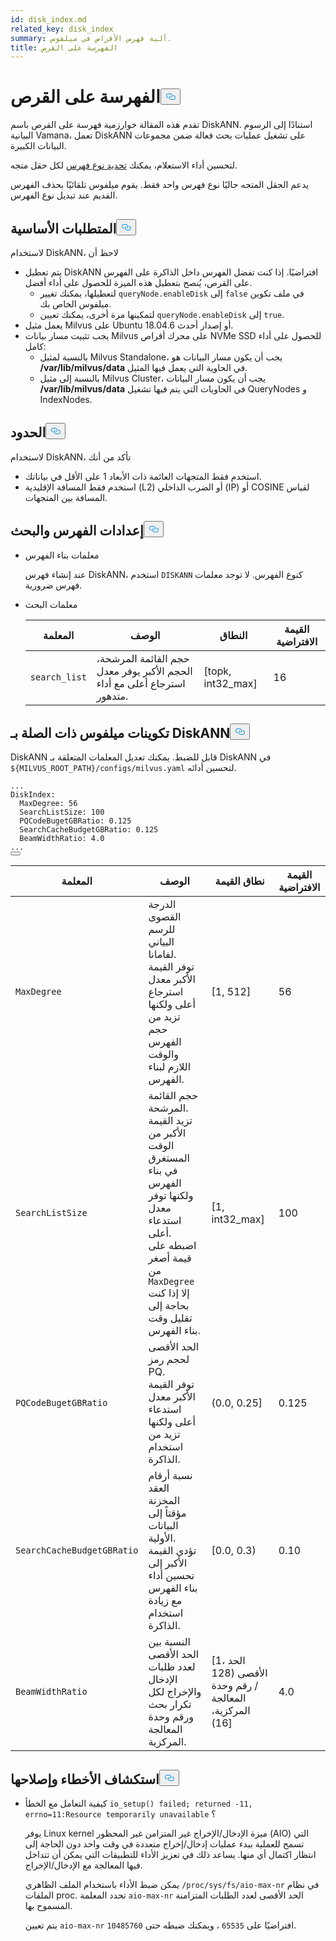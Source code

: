 ```yaml
---
id: disk_index.md
related_key: disk_index
summary: آلية فهرس الأقراص في ميلفوس.
title: الفهرسة على القرص
---
```

<h1 id="On-disk-Index" class="common-anchor-header">الفهرسة على القرص<button data-href="#On-disk-Index" class="anchor-icon" translate="no">
      <svg translate="no"
        aria-hidden="true"
        focusable="false"
        height="20"
        version="1.1"
        viewBox="0 0 16 16"
        width="16"
      >
        <path
          fill="#0092E4"
          fill-rule="evenodd"
          d="M4 9h1v1H4c-1.5 0-3-1.69-3-3.5S2.55 3 4 3h4c1.45 0 3 1.69 3 3.5 0 1.41-.91 2.72-2 3.25V8.59c.58-.45 1-1.27 1-2.09C10 5.22 8.98 4 8 4H4c-.98 0-2 1.22-2 2.5S3 9 4 9zm9-3h-1v1h1c1 0 2 1.22 2 2.5S13.98 12 13 12H9c-.98 0-2-1.22-2-2.5 0-.83.42-1.64 1-2.09V6.25c-1.09.53-2 1.84-2 3.25C6 11.31 7.55 13 9 13h4c1.45 0 3-1.69 3-3.5S14.5 6 13 6z"
        ></path>
      </svg>
    </button></h1><p>تقدم هذه المقالة خوارزمية فهرسة على القرص باسم DiskANN. استنادًا إلى الرسوم البيانية Vamana، تعمل DiskANN على تشغيل عمليات بحث فعالة ضمن مجموعات البيانات الكبيرة.</p>
<p>لتحسين أداء الاستعلام، يمكنك <a href="/docs/ar/index-vector-fields.md">تحديد نوع فهرس</a> لكل حقل متجه.</p>
<div class="alert note"> 
يدعم الحقل المتجه حاليًا نوع فهرس واحد فقط. يقوم ميلفوس تلقائيًا بحذف الفهرس القديم عند تبديل نوع الفهرس.</div>
<h2 id="Prerequisites" class="common-anchor-header">المتطلبات الأساسية<button data-href="#Prerequisites" class="anchor-icon" translate="no">
      <svg translate="no"
        aria-hidden="true"
        focusable="false"
        height="20"
        version="1.1"
        viewBox="0 0 16 16"
        width="16"
      >
        <path
          fill="#0092E4"
          fill-rule="evenodd"
          d="M4 9h1v1H4c-1.5 0-3-1.69-3-3.5S2.55 3 4 3h4c1.45 0 3 1.69 3 3.5 0 1.41-.91 2.72-2 3.25V8.59c.58-.45 1-1.27 1-2.09C10 5.22 8.98 4 8 4H4c-.98 0-2 1.22-2 2.5S3 9 4 9zm9-3h-1v1h1c1 0 2 1.22 2 2.5S13.98 12 13 12H9c-.98 0-2-1.22-2-2.5 0-.83.42-1.64 1-2.09V6.25c-1.09.53-2 1.84-2 3.25C6 11.31 7.55 13 9 13h4c1.45 0 3-1.69 3-3.5S14.5 6 13 6z"
        ></path>
      </svg>
    </button></h2><p>لاستخدام DiskANN، لاحظ أن</p>
<ul>
<li>يتم تعطيل DiskANN افتراضيًا. إذا كنت تفضل الفهرس داخل الذاكرة على الفهرس على القرص، يُنصح بتعطيل هذه الميزة للحصول على أداء أفضل.<ul>
<li>لتعطيلها، يمكنك تغيير <code translate="no">queryNode.enableDisk</code> إلى <code translate="no">false</code> في ملف تكوين ميلفوس الخاص بك.</li>
<li>لتمكينها مرة أخرى، يمكنك تعيين <code translate="no">queryNode.enableDisk</code> إلى <code translate="no">true</code>.</li>
</ul></li>
<li>يعمل مثيل Milvus على Ubuntu 18.04.6 أو إصدار أحدث.</li>
<li>يجب تثبيت مسار بيانات Milvus على محرك أقراص NVMe SSD للحصول على أداء كامل:<ul>
<li>بالنسبة لمثيل Milvus Standalone، يجب أن يكون مسار البيانات هو <strong>/var/lib/milvus/data</strong> في الحاوية التي يعمل فيها المثيل.</li>
<li>بالنسبة إلى مثيل Milvus Cluster، يجب أن يكون مسار البيانات <strong>/var/lib/milvus/data</strong> في الحاويات التي يتم فيها تشغيل QueryNodes و IndexNodes.</li>
</ul></li>
</ul>
<h2 id="Limits" class="common-anchor-header">الحدود<button data-href="#Limits" class="anchor-icon" translate="no">
      <svg translate="no"
        aria-hidden="true"
        focusable="false"
        height="20"
        version="1.1"
        viewBox="0 0 16 16"
        width="16"
      >
        <path
          fill="#0092E4"
          fill-rule="evenodd"
          d="M4 9h1v1H4c-1.5 0-3-1.69-3-3.5S2.55 3 4 3h4c1.45 0 3 1.69 3 3.5 0 1.41-.91 2.72-2 3.25V8.59c.58-.45 1-1.27 1-2.09C10 5.22 8.98 4 8 4H4c-.98 0-2 1.22-2 2.5S3 9 4 9zm9-3h-1v1h1c1 0 2 1.22 2 2.5S13.98 12 13 12H9c-.98 0-2-1.22-2-2.5 0-.83.42-1.64 1-2.09V6.25c-1.09.53-2 1.84-2 3.25C6 11.31 7.55 13 9 13h4c1.45 0 3-1.69 3-3.5S14.5 6 13 6z"
        ></path>
      </svg>
    </button></h2><p>لاستخدام DiskANN، تأكد من أنك</p>
<ul>
<li>استخدم فقط المتجهات العائمة ذات الأبعاد 1 على الأقل في بياناتك.</li>
<li>استخدم فقط المسافة الإقليدية (L2) أو الضرب الداخلي (IP) أو COSINE لقياس المسافة بين المتجهات.</li>
</ul>
<h2 id="Index-and-search-settings" class="common-anchor-header">إعدادات الفهرس والبحث<button data-href="#Index-and-search-settings" class="anchor-icon" translate="no">
      <svg translate="no"
        aria-hidden="true"
        focusable="false"
        height="20"
        version="1.1"
        viewBox="0 0 16 16"
        width="16"
      >
        <path
          fill="#0092E4"
          fill-rule="evenodd"
          d="M4 9h1v1H4c-1.5 0-3-1.69-3-3.5S2.55 3 4 3h4c1.45 0 3 1.69 3 3.5 0 1.41-.91 2.72-2 3.25V8.59c.58-.45 1-1.27 1-2.09C10 5.22 8.98 4 8 4H4c-.98 0-2 1.22-2 2.5S3 9 4 9zm9-3h-1v1h1c1 0 2 1.22 2 2.5S13.98 12 13 12H9c-.98 0-2-1.22-2-2.5 0-.83.42-1.64 1-2.09V6.25c-1.09.53-2 1.84-2 3.25C6 11.31 7.55 13 9 13h4c1.45 0 3-1.69 3-3.5S14.5 6 13 6z"
        ></path>
      </svg>
    </button></h2><ul>
<li><p>معلمات بناء الفهرس</p>
<p>عند إنشاء فهرس DiskANN، استخدم <code translate="no">DISKANN</code> كنوع الفهرس. لا توجد معلمات فهرس ضرورية.</p></li>
<li><p>معلمات البحث</p>
<table>
<thead>
<tr><th>المعلمة</th><th>الوصف</th><th>النطاق</th><th>القيمة الافتراضية</th></tr>
</thead>
<tbody>
<tr><td><code translate="no">search_list</code></td><td>حجم القائمة المرشحة، الحجم الأكبر يوفر معدل استرجاع أعلى مع أداء متدهور.</td><td>[topk, int32_max]</td><td>16</td></tr>
</tbody>
</table>
</li>
</ul>
<h2 id="DiskANN-related-Milvus-configurations" class="common-anchor-header">تكوينات ميلفوس ذات الصلة بـ DiskANN<button data-href="#DiskANN-related-Milvus-configurations" class="anchor-icon" translate="no">
      <svg translate="no"
        aria-hidden="true"
        focusable="false"
        height="20"
        version="1.1"
        viewBox="0 0 16 16"
        width="16"
      >
        <path
          fill="#0092E4"
          fill-rule="evenodd"
          d="M4 9h1v1H4c-1.5 0-3-1.69-3-3.5S2.55 3 4 3h4c1.45 0 3 1.69 3 3.5 0 1.41-.91 2.72-2 3.25V8.59c.58-.45 1-1.27 1-2.09C10 5.22 8.98 4 8 4H4c-.98 0-2 1.22-2 2.5S3 9 4 9zm9-3h-1v1h1c1 0 2 1.22 2 2.5S13.98 12 13 12H9c-.98 0-2-1.22-2-2.5 0-.83.42-1.64 1-2.09V6.25c-1.09.53-2 1.84-2 3.25C6 11.31 7.55 13 9 13h4c1.45 0 3-1.69 3-3.5S14.5 6 13 6z"
        ></path>
      </svg>
    </button></h2><p>DiskANN قابل للضبط. يمكنك تعديل المعلمات المتعلقة بـ DiskANN في <code translate="no">${MILVUS_ROOT_PATH}/configs/milvus.yaml</code> لتحسين أدائه.</p>
<pre><code translate="no" class="language-YAML">...
DiskIndex:
  MaxDegree: 56
  SearchListSize: 100
  PQCodeBugetGBRatio: 0.125
  SearchCacheBudgetGBRatio: 0.125
  BeamWidthRatio: 4.0
...
<button class="copy-code-btn"></button></code></pre>
<table>
<thead>
<tr><th>المعلمة</th><th>الوصف</th><th>نطاق القيمة</th><th>القيمة الافتراضية</th></tr>
</thead>
<tbody>
<tr><td><code translate="no">MaxDegree</code></td><td>الدرجة القصوى للرسم البياني لفامانا. <br/> توفر القيمة الأكبر معدل استرجاع أعلى ولكنها تزيد من حجم الفهرس والوقت اللازم لبناء الفهرس.</td><td>[1, 512]</td><td>56</td></tr>
<tr><td><code translate="no">SearchListSize</code></td><td>حجم القائمة المرشحة. <br/> تزيد القيمة الأكبر من الوقت المستغرق في بناء الفهرس ولكنها توفر معدل استدعاء أعلى. <br/> اضبطه على قيمة أصغر من <code translate="no">MaxDegree</code> إلا إذا كنت بحاجة إلى تقليل وقت بناء الفهرس.</td><td>[1, int32_max]</td><td>100</td></tr>
<tr><td><code translate="no">PQCodeBugetGBRatio</code></td><td>الحد الأقصى لحجم رمز PQ. <br/> توفر القيمة الأكبر معدل استدعاء أعلى ولكنها تزيد من استخدام الذاكرة.</td><td>(0.0, 0.25]</td><td>0.125</td></tr>
<tr><td><code translate="no">SearchCacheBudgetGBRatio</code></td><td>نسبة أرقام العقد المخزنة مؤقتاً إلى البيانات الأولية. <br/> تؤدي القيمة الأكبر إلى تحسين أداء بناء الفهرس مع زيادة استخدام الذاكرة.</td><td>[0.0, 0.3)</td><td>0.10</td></tr>
<tr><td><code translate="no">BeamWidthRatio</code></td><td>النسبة بين الحد الأقصى لعدد طلبات الإدخال والإخراج لكل تكرار بحث ورقم وحدة المعالجة المركزية.</td><td>[1، الحد الأقصى (128 / رقم وحدة المعالجة المركزية، 16)]</td><td>4.0</td></tr>
</tbody>
</table>
<h2 id="Troubleshooting" class="common-anchor-header">استكشاف الأخطاء وإصلاحها<button data-href="#Troubleshooting" class="anchor-icon" translate="no">
      <svg translate="no"
        aria-hidden="true"
        focusable="false"
        height="20"
        version="1.1"
        viewBox="0 0 16 16"
        width="16"
      >
        <path
          fill="#0092E4"
          fill-rule="evenodd"
          d="M4 9h1v1H4c-1.5 0-3-1.69-3-3.5S2.55 3 4 3h4c1.45 0 3 1.69 3 3.5 0 1.41-.91 2.72-2 3.25V8.59c.58-.45 1-1.27 1-2.09C10 5.22 8.98 4 8 4H4c-.98 0-2 1.22-2 2.5S3 9 4 9zm9-3h-1v1h1c1 0 2 1.22 2 2.5S13.98 12 13 12H9c-.98 0-2-1.22-2-2.5 0-.83.42-1.64 1-2.09V6.25c-1.09.53-2 1.84-2 3.25C6 11.31 7.55 13 9 13h4c1.45 0 3-1.69 3-3.5S14.5 6 13 6z"
        ></path>
      </svg>
    </button></h2><ul>
<li><p>كيفية التعامل مع الخطأ <code translate="no">io_setup() failed; returned -11, errno=11:Resource temporarily unavailable</code> ؟</p>
<p>يوفر Linux kernel ميزة الإدخال/الإخراج غير المتزامن غير المحظور (AIO) التي تسمح للعملية ببدء عمليات إدخال/إخراج متعددة في وقت واحد دون الحاجة إلى انتظار اكتمال أي منها. يساعد ذلك في تعزيز الأداء للتطبيقات التي يمكن أن تتداخل فيها المعالجة مع الإدخال/الإخراج.</p>
<p>يمكن ضبط الأداء باستخدام الملف الظاهري <code translate="no">/proc/sys/fs/aio-max-nr</code> في نظام الملفات proc. تحدد المعلمة <code translate="no">aio-max-nr</code> الحد الأقصى لعدد الطلبات المتزامنة المسموح بها.</p>
<p>يتم تعيين <code translate="no">aio-max-nr</code> افتراضيًا على <code translate="no">65535</code> ، ويمكنك ضبطه حتى <code translate="no">10485760</code>.</p></li>
</ul>
